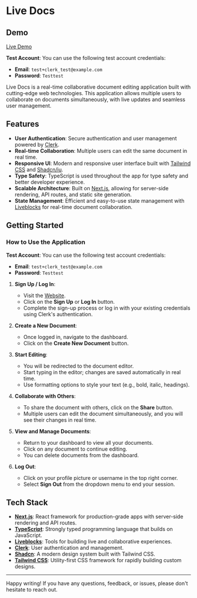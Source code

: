 # Live Docs

## Demo

[Live Demo](https://live-docs-coral-mu.vercel.app/)

**Test Account**:
You can use the following test account credentials:

- **Email**: `test+clerk_test@example.com`
- **Password**: `Testtest`

Live Docs is a real-time collaborative document editing application built with cutting-edge web technologies. This application allows multiple users to collaborate on documents simultaneously, with live updates and seamless user management.

## Features

- **User Authentication**: Secure authentication and user management powered by [Clerk](https://clerk.dev/).
- **Real-time Collaboration**: Multiple users can edit the same document in real time.
- **Responsive UI**: Modern and responsive user interface built with [Tailwind CSS](https://tailwindcss.com/) and [Shadcn/iu](https://ui.shadcn.com/).
- **Type Safety**: TypeScript is used throughout the app for type safety and better developer experience.
- **Scalable Architecture**: Built on [Next.js](https://nextjs.org/), allowing for server-side rendering, API routes, and static site generation.
- **State Management**: Efficient and easy-to-use state management with [Liveblocks](https://liveblocks.io/) for real-time document collaboration.

## Getting Started

### How to Use the Application

**Test Account**:
You can use the following test account credentials:

- **Email**: `test+clerk_test@example.com`
- **Password**: `Testtest`

1. **Sign Up / Log In**:

   - Visit the [Website](https://live-docs-coral-mu.vercel.app/).
   - Click on the **Sign Up** or **Log In** button.
   - Complete the sign-up process or log in with your existing credentials using Clerk's authentication.

2. **Create a New Document**:

   - Once logged in, navigate to the dashboard.
   - Click on the **Create New Document** button.

3. **Start Editing**:

   - You will be redirected to the document editor.
   - Start typing in the editor; changes are saved automatically in real time.
   - Use formatting options to style your text (e.g., bold, italic, headings).

4. **Collaborate with Others**:

   - To share the document with others, click on the **Share** button.
   - Multiple users can edit the document simultaneously, and you will see their changes in real time.

5. **View and Manage Documents**:

   - Return to your dashboard to view all your documents.
   - Click on any document to continue editing.
   - You can delete documents from the dashboard.

6. **Log Out**:
   - Click on your profile picture or username in the top right corner.
   - Select **Sign Out** from the dropdown menu to end your session.

## Tech Stack

- **[Next.js](https://nextjs.org/)**: React framework for production-grade apps with server-side rendering and API routes.
- **[TypeScript](https://www.typescriptlang.org/)**: Strongly typed programming language that builds on JavaScript.
- **[Liveblocks](https://liveblocks.io/)**: Tools for building live and collaborative experiences.
- **[Clerk](https://clerk.dev/)**: User authentication and management.
- **[Shadcn](https://ui.shadcn.com/)**: A modern design system built with Tailwind CSS.
- **[Tailwind CSS](https://tailwindcss.com/)**: Utility-first CSS framework for rapidly building custom designs.

---

Happy writing! If you have any questions, feedback, or issues, please don't hesitate to reach out.
